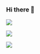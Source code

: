 ### Hi there 👋

<!--
**sproutedpotato/sproutedpotato** is a ✨ _special_ ✨ repository because its `README.md` (this file) appears on your GitHub profile.

Here are some ideas to get you started:

- 🔭 I’m currently working on ...
- 🌱 I’m currently learning ...
- 👯 I’m looking to collaborate on ...
- 🤔 I’m looking for help with ...
- 💬 Ask me about ...
- 📫 How to reach me: ...
- 😄 Pronouns: ...
- ⚡ Fun fact: ...
-->

<a href="https://github.com/sproutedpotato" target="_blank">
<img src="https://img.shields.io/badge/GitHub-000?style=flat&logo=github&logoColor=fff"/> 

<img src="https://img.shields.io/badge/C-000?style=for-the-badge&logo=c&logoColor=fff"/></a>

<a href="https://www.naver.com" target="_blank">
<img src="https://img.shields.io/badge/Blog-000?style=flat&logo=naver&logoColor=fff"/></a>


